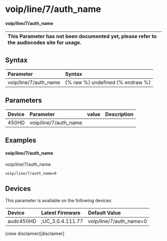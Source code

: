 ﻿---
description: voip/line/7/auth_name
search: false
---

# voip/line/7/auth_name

#### voip/line/7/auth_name


| This Parameter has not been documented yet, please refer to the audiocodes site for usage.  |
| :--- |

## Syntax
| Parameter | Syntax |
| :--- | :--- |
|voip/line/7/auth_name | {% raw %} undefined {% endraw %} |

## Parameters
|Device|Parameter|value|Description|
|:---|:---|:---|:---|
| 450HD | voip/line/7/auth_name |  |  |

## Examples
#### voip/line/7/auth_name

voip/line/7/auth_name

```
voip/line/7/auth_name=0
```

## Devices
This parameter is available on the following devices

| Device | Latest Firmware | Default Value |
|:---|:---|:---|
| audc450HD | ;UC_3.0.4.111.77 | voip/line/7/auth_name=0 

(view disclaimer)[disclaimer]
